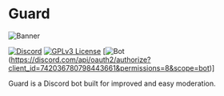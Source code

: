 # Guard

![Banner](https://repository-images.githubusercontent.com/287011656/dce08a00-dd70-11ea-9d03-e05f028034e1)

[![Discord](https://img.shields.io/discord/743391217072472155)](https://discord.gg/TugrCuy)
[![GPLv3 License](https://img.shields.io/badge/License-GPL%20v3-yellow.svg)](LICENSE.txt)
[![Bot](https://img.shields.io/badge/Guard-Discord-blueviolet)(https://discord.com/api/oauth2/authorize?client_id=742036780798443661&permissions=8&scope=bot)]

Guard is a Discord bot built for improved and easy moderation.
